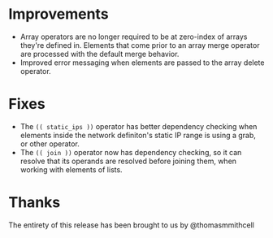 # Improvements

- Array operators are no longer required to be at zero-index
  of arrays they're defined in. Elements that come prior
  to an array merge operator are processed with the default merge
  behavior.
- Improved error messaging when elements are passed to
  the array delete operator.

# Fixes
- The `(( static_ips ))` operator has better dependency checking
  when elements inside the network definiton's static IP range is
  using a grab, or other operator.
- The `(( join ))` operator now has dependency checking, so it
  can resolve that its operands are resolved before joining them,
  when working with elements of lists.

#  Thanks

The entirety of this release has been brought to us by @thomasmmithcell
